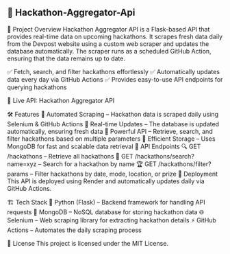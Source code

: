 ## 🚀 Hackathon-Aggregator-Api ##
📌 Project Overview
Hackathon Aggregator API is a Flask-based API that provides real-time data on upcoming hackathons.
It scrapes fresh data daily from the Devpost website using a custom web scraper and updates the database automatically.
The scraper runs as a scheduled GitHub Action, ensuring that the data remains up to date.

✅ Fetch, search, and filter hackathons effortlessly
✅ Automatically updates data every day via GitHub Actions
✅ Provides easy-to-use API endpoints for querying hackathons

🔗 Live API: Hackathon Aggregator API

🛠 Features
🔹 Automated Scraping – Hackathon data is scraped daily using Selenium & GitHub Actions
🔹 Real-time Updates – The database is updated automatically, ensuring fresh data
🔹 Powerful API – Retrieve, search, and filter hackathons based on multiple parameters
🔹 Efficient Storage – Uses MongoDB for fast and scalable data retrieval
📂 API Endpoints
🔍 GET /hackathons – Retrieve all hackathons
🎯 GET /hackathons/search?name=xyz – Search for a hackathon by name
🏆 GET /hackathons/filter?params – Filter hackathons by date, mode, location, or prize
🚀 Deployment
This API is deployed using Render and automatically updates daily via GitHub Actions.

🏗 Tech Stack
🐍 Python (Flask) – Backend framework for handling API requests
🍃 MongoDB – NoSQL database for storing hackathon data
🌐 Selenium – Web scraping library for extracting hackathon details
⚡ GitHub Actions – Automates the daily scraping process

📜 License
This project is licensed under the MIT License.
